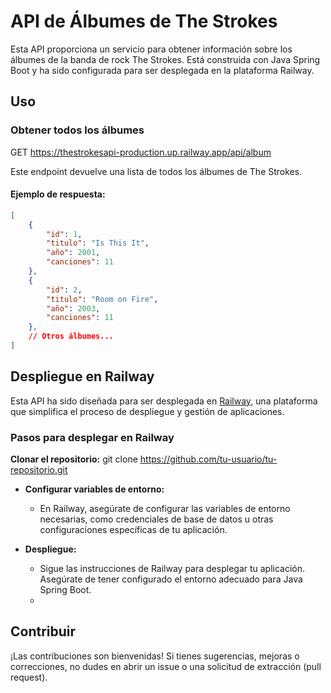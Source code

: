 # API de Álbumes de The Strokes

Esta API proporciona un servicio para obtener información sobre los álbumes de la banda de rock The Strokes. Está construida con Java Spring Boot y ha sido configurada para ser desplegada en la plataforma Railway.

## Uso

### Obtener todos los álbumes

GET https://thestrokesapi-production.up.railway.app/api/album

Este endpoint devuelve una lista de todos los álbumes de The Strokes.

#### Ejemplo de respuesta:

```json
[
    {
        "id": 1,
        "titulo": "Is This It",
        "año": 2001,
        "canciones": 11
    },
    {
        "id": 2,
        "titulo": "Room on Fire",
        "año": 2003,
        "canciones": 11
    },
    // Otros álbumes...
]
```

Despliegue en Railway
---------------------

Esta API ha sido diseñada para ser desplegada en [Railway](https://railway.app/), una plataforma que simplifica el proceso de despliegue y gestión de aplicaciones.

### Pasos para desplegar en Railway

  **Clonar el repositorio:**
  git clone https://github.com/tu-usuario/tu-repositorio.git
*   **Configurar variables de entorno:**
    
    *   En Railway, asegúrate de configurar las variables de entorno necesarias, como credenciales de base de datos u otras configuraciones específicas de tu aplicación.
*   **Despliegue:**
    
    *   Sigue las instrucciones de Railway para desplegar tu aplicación. Asegúrate de tener configurado el entorno adecuado para Java Spring Boot.
    *   


Contribuir
----------

¡Las contribuciones son bienvenidas! Si tienes sugerencias, mejoras o correcciones, no dudes en abrir un issue o una solicitud de extracción (pull request).


